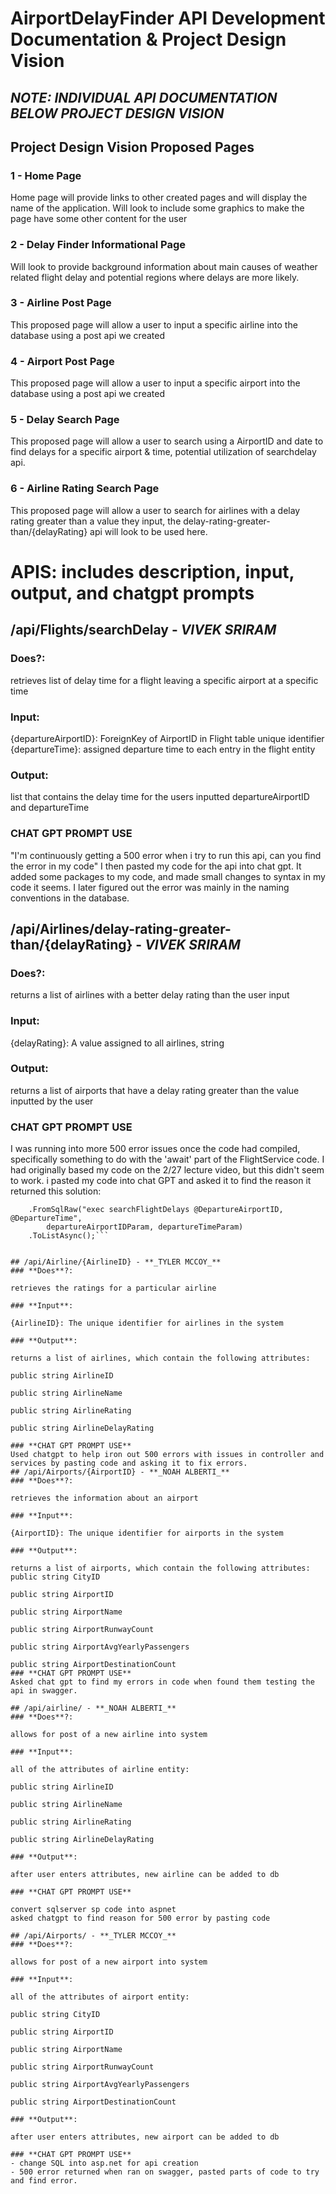 ﻿# AirportDelayFinder API Development Documentation & Project Design Vision
## _NOTE: INDIVIDUAL API DOCUMENTATION BELOW PROJECT DESIGN VISION_

## Project Design Vision Proposed Pages
### 1 - Home Page 
Home page will provide links to other created pages and will display the name of the application. Will look to include some graphics to make the page have some other content for the user
### 2 - Delay Finder Informational Page
Will look to provide background information about main causes of weather related flight delay and potential regions where delays are more likely.
### 3 - Airline Post Page
This proposed page will allow a user to input a specific airline into the database using a post api we created
### 4 - Airport Post Page
This proposed page will allow a user to input a specific airport into the database using a post api we created
### 5 - Delay Search Page
This proposed page will allow a user to search using a AirportID and date to find delays for a specific airport & time, potential utilization of searchdelay api.
### 6 - Airline Rating Search Page
This proposed page will allow a user to search for airlines with a delay rating greater than a value they input, the delay-rating-greater-than/{delayRating} api will look to be used here.

# **APIS**: includes description, input, output, and chatgpt prompts

## /api/Flights/searchDelay - **_VIVEK SRIRAM_**
### **Does**?: 

retrieves list of delay time for a flight leaving a specific airport at a specific time

### **Input**: 

{departureAirportID}: ForeignKey of AirportID in Flight table unique identifier
{departureTime}: assigned departure time to each entry in the flight entity

### **Output**:
list that contains the delay time for the users inputted departureAirportID and departureTime

### **CHAT GPT PROMPT USE**

"I'm continuously getting a 500 error when i try to run this api, can you find the error in my code" I then pasted my code for the api into chat gpt. It added some packages to my code, and made small changes to syntax in my code it seems. I later figured out the error was mainly in the naming conventions in the database.

## /api/Airlines/delay-rating-greater-than/{delayRating} - **_VIVEK SRIRAM_**
### **Does**?: 
returns a list of airlines with a better delay rating than the user input

### **Input**: 

{delayRating}: A value assigned to all airlines, string

### **Output**:

returns a list of airports that have a delay rating greater than the value inputted by the user

### **CHAT GPT PROMPT USE**

I was running into more 500 error issues once the code had compiled, specifically something to do with the 'await' part of the FlightService code. I had originally based my code on the 2/27 lecture video, but this didn't seem to work. i pasted my code into chat GPT and asked it to find the reason it returned this solution:

 ```var flights = await _dbContextClass.Flights
     .FromSqlRaw("exec searchFlightDelays @DepartureAirportID, @DepartureTime",
         departureAirportIDParam, departureTimeParam)
     .ToListAsync();```

     
## /api/Airline/{AirlineID} - **_TYLER MCCOY_**
### **Does**?: 

retrieves the ratings for a particular airline

### **Input**: 

{AirlineID}: The unique identifier for airlines in the system

### **Output**:

returns a list of airlines, which contain the following attributes:

 public string AirlineID 
 
 public string AirlineName 
 
 public string AirlineRating 
 
 public string AirlineDelayRating 
 
### **CHAT GPT PROMPT USE**
Used chatgpt to help iron out 500 errors with issues in controller and services by pasting code and asking it to fix errors.
## /api/Airports/{AirportID} - **_NOAH ALBERTI_**
### **Does**?: 

retrieves the information about an airport

### **Input**: 

{AirportID}: The unique identifier for airports in the system

### **Output**:

returns a list of airports, which contain the following attributes:
public string CityID
    
public string AirportID

public string AirportName 

public string AirportRunwayCount

public string AirportAvgYearlyPassengers

public string AirportDestinationCount
### **CHAT GPT PROMPT USE**
Asked chat gpt to find my errors in code when found them testing the api in swagger.

## /api/airline/ - **_NOAH ALBERTI_**
### **Does**?: 

allows for post of a new airline into system

### **Input**: 

all of the attributes of airline entity:

public string AirlineID 
 
public string AirlineName 
 
public string AirlineRating 
 
public string AirlineDelayRating 

### **Output**:

after user enters attributes, new airline can be added to db

### **CHAT GPT PROMPT USE**

convert sqlserver sp code into aspnet
asked chatgpt to find reason for 500 error by pasting code

## /api/Airports/ - **_TYLER MCCOY_**
### **Does**?: 

allows for post of a new airport into system

### **Input**: 

all of the attributes of airport entity:

public string CityID
    
public string AirportID

public string AirportName 

public string AirportRunwayCount

public string AirportAvgYearlyPassengers

public string AirportDestinationCount

### **Output**:

after user enters attributes, new airport can be added to db

### **CHAT GPT PROMPT USE**
- change SQL into asp.net for api creation
- 500 error returned when ran on swagger, pasted parts of code to try and find error.
